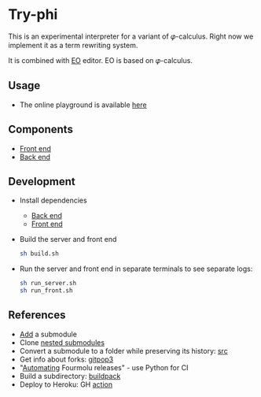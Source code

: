 # Try-phi

This is an experimental interpreter for a variant of 𝜑-calculus.
Right now we implement it as a term rewriting system.

It is combined with [EO](https://github.com/objectionary/eo) editor. EO is based on 𝜑-calculus.

## Usage

- The online playground is available [here](https://br4ch1st0chr0n3.github.io/try-phi/?editor=phi&snippet=%5B%0A%20%20a%20-%3E%203%2C%0A%20%20b%20-%3E%20%5E0.a%0A%5D.b)

## Components

- [Front end](./front/)
- [Back end](./back/)

## Development

- Install dependencies

  - [Back end](./back/README.md#dependencies)
  - [Front end](./back/README.md#dependencies)

- Build the server and front end

  ```sh
  sh build.sh
  ```

- Run the server and front end in separate terminals to see separate logs:

  ```sh
  sh run_server.sh
  sh run_front.sh
  ```

## References

- [Add](https://git-scm.com/book/en/v2/Git-Tools-Submodules) a submodule
- Clone [nested submodules](https://stackoverflow.com/a/6562038)
- Convert a submodule to a folder while preserving its history: [src](https://medium.com/walkme-engineering/how-to-merge-a-git-submodule-into-its-main-repository-d83a215a319c)
- Get info about forks: [gitpop3](https://andremiras.github.io/gitpop3/)
- "[Automating](https://brandonchinn178.github.io/blog/2022/05/19/automating-fourmolu-releases-with-github-actions.html) Fourmolu releases" - use Python for CI
- Build a subdirectory: [buildpack](https://elements.heroku.com/buildpacks/timanovsky/subdir-heroku-buildpack)
- Deploy to Heroku: GH [action](https://github.com/marketplace/actions/deploy-to-heroku?version=v3.12.12)
